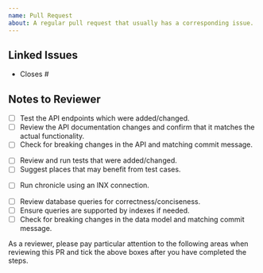 ```yaml
---
name: Pull Request
about: A regular pull request that usually has a corresponding issue.
---
```


## Linked Issues

<!-- Please provide the isse number corresponding to this PR. -->

* Closes #

## Notes to Reviewer

<!--
The following are examples of particular points that you would like reviewers to pay attention to. Add or remove
items as appropriate for this PR.
-->

<!-- API Changes -->
* [ ] Test the API endpoints which were added/changed.
* [ ] Review the API documentation changes and confirm that it matches the actual functionality.
* [ ] Check for breaking changes in the API and matching commit message.
<!-- Test cases -->
* [ ] Review and run tests that were added/changed.
* [ ] Suggest places that may benefit from test cases.
<!-- INX Changes -->
* [ ] Run chronicle using an INX connection.
<!-- Database Changes -->
* [ ] Review database queries for correctness/conciseness.
* [ ] Ensure queries are supported by indexes if needed.
* [ ] Check for breaking changes in the data model and matching commit message.
 
As a reviewer, please pay particular attention to the following areas when reviewing this PR and tick the above boxes after you have completed the steps.
